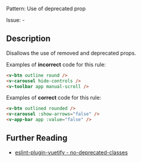 Pattern: Use of deprecated prop

Issue: -

## Description

Disallows the use of removed and deprecated props.

Examples of **incorrect** code for this rule:

```html
<v-btn outline round />
<v-carousel hide-controls />
<v-toolbar app manual-scroll />
```

Examples of **correct** code for this rule:

```html
<v-btn outlined rounded />
<v-carousel :show-arrows="false" />
<v-app-bar app :value="false" />
```

## Further Reading

* [eslint-plugin-vuetify - no-deprecated-classes](https://github.com/vuetifyjs/eslint-plugin-vuetify/blob/master/docs/rules/no-deprecated-props.md)
